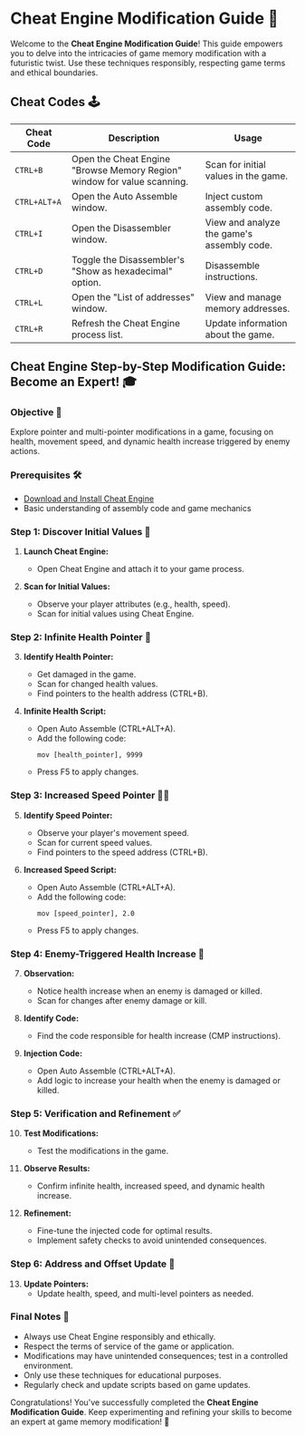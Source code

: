 # Cheat Engine Modification Guide 🚀

Welcome to the **Cheat Engine Modification Guide**! This guide empowers you to delve into the intricacies of game memory modification with a futuristic twist. Use these techniques responsibly, respecting game terms and ethical boundaries.

## Cheat Codes 🕹️

| **Cheat Code** | **Description** | **Usage** |
| --- | --- | --- |
| `CTRL+B` | Open the Cheat Engine "Browse Memory Region" window for value scanning. | Scan for initial values in the game. |
| `CTRL+ALT+A` | Open the Auto Assemble window. | Inject custom assembly code. |
| `CTRL+I` | Open the Disassembler window. | View and analyze the game's assembly code. |
| `CTRL+D` | Toggle the Disassembler's "Show as hexadecimal" option. | Disassemble instructions. |
| `CTRL+L` | Open the "List of addresses" window. | View and manage memory addresses. |
| `CTRL+R` | Refresh the Cheat Engine process list. | Update information about the game. |

## Cheat Engine Step-by-Step Modification Guide: Become an Expert! 🎓

### Objective 🎯

Explore pointer and multi-pointer modifications in a game, focusing on health, movement speed, and dynamic health increase triggered by enemy actions.

### Prerequisites 🛠️

- [Download and Install Cheat Engine](https://www.cheatengine.org/downloads.php)
- Basic understanding of assembly code and game mechanics

### Step 1: Discover Initial Values 🚀

1. **Launch Cheat Engine:**
   - Open Cheat Engine and attach it to your game process.

2. **Scan for Initial Values:**
   - Observe your player attributes (e.g., health, speed).
   - Scan for initial values using Cheat Engine.

### Step 2: Infinite Health Pointer 💉

3. **Identify Health Pointer:**
   - Get damaged in the game.
   - Scan for changed health values.
   - Find pointers to the health address (CTRL+B).

4. **Infinite Health Script:**
   - Open Auto Assemble (CTRL+ALT+A).
   - Add the following code:
     ```assembly
     mov [health_pointer], 9999
     ```
   - Press F5 to apply changes.

### Step 3: Increased Speed Pointer 🏃‍♂️

5. **Identify Speed Pointer:**
   - Observe your player's movement speed.
   - Scan for current speed values.
   - Find pointers to the speed address (CTRL+B).

6. **Increased Speed Script:**
   - Open Auto Assemble (CTRL+ALT+A).
   - Add the following code:
     ```assembly
     mov [speed_pointer], 2.0
     ```
   - Press F5 to apply changes.

### Step 4: Enemy-Triggered Health Increase 💪

7. **Observation:**
   - Notice health increase when an enemy is damaged or killed.
   - Scan for changes after enemy damage or kill.

8. **Identify Code:**
   - Find the code responsible for health increase (CMP instructions).

9. **Injection Code:**
   - Open Auto Assemble (CTRL+ALT+A).
   - Add logic to increase your health when the enemy is damaged or killed.

### Step 5: Verification and Refinement ✅

10. **Test Modifications:**
    - Test the modifications in the game.

11. **Observe Results:**
    - Confirm infinite health, increased speed, and dynamic health increase.

12. **Refinement:**
    - Fine-tune the injected code for optimal results.
    - Implement safety checks to avoid unintended consequences.

### Step 6: Address and Offset Update 🔄

13. **Update Pointers:**
    - Update health, speed, and multi-level pointers as needed.

### Final Notes 📝

- Always use Cheat Engine responsibly and ethically.
- Respect the terms of service of the game or application.
- Modifications may have unintended consequences; test in a controlled environment.
- Only use these techniques for educational purposes.
- Regularly check and update scripts based on game updates.

Congratulations! You've successfully completed the **Cheat Engine Modification Guide**. Keep experimenting and refining your skills to become an expert at game memory modification! 🚀
